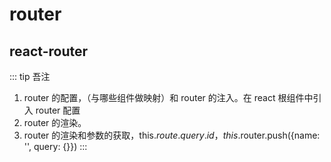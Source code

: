 # router

## react-router

::: tip 吾注

1. router 的配置，（与哪些组件做映射）和 router 的注入。在 react 根组件中引入 router 配置
2. router 的渲染。<router-view>
3. router 的渲染和参数的获取，this.$route.query.id，this.$router.push({name: '', query: {}})
   :::
